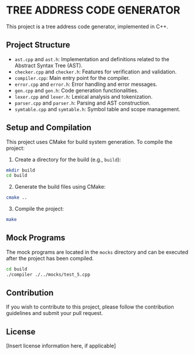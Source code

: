 # TREE ADDRESS CODE GENERATOR

This project is a tree address code generator, implemented in C++.

## Project Structure

- `ast.cpp` and `ast.h`: Implementation and definitions related to the Abstract Syntax Tree (AST).
- `checker.cpp` and `checker.h`: Features for verification and validation.
- `compiler.cpp`: Main entry point for the compiler.
- `error.cpp` and `error.h`: Error handling and error messages.
- `gen.cpp` and `gen.h`: Code generation functionalities.
- `lexer.cpp` and `lexer.h`: Lexical analysis and tokenization.
- `parser.cpp` and `parser.h`: Parsing and AST construction.
- `symtable.cpp` and `symtable.h`: Symbol table and scope management.

## Setup and Compilation

This project uses CMake for build system generation. To compile the project:

1. Create a directory for the build (e.g., `build`):

```sh
mkdir build
cd build
```

2. Generate the build files using CMake:

```sh
cmake ..
```

3. Compile the project:

```sh
make
```

## Mock Programs

The mock programs are located in the `mocks` directory and can be executed after the project has been compiled.

```sh
cd build
./compiler ./../mocks/test_5.cpp
```

## Contribution

If you wish to contribute to this project, please follow the contribution guidelines and submit your pull request.

## License

[Insert license information here, if applicable]




